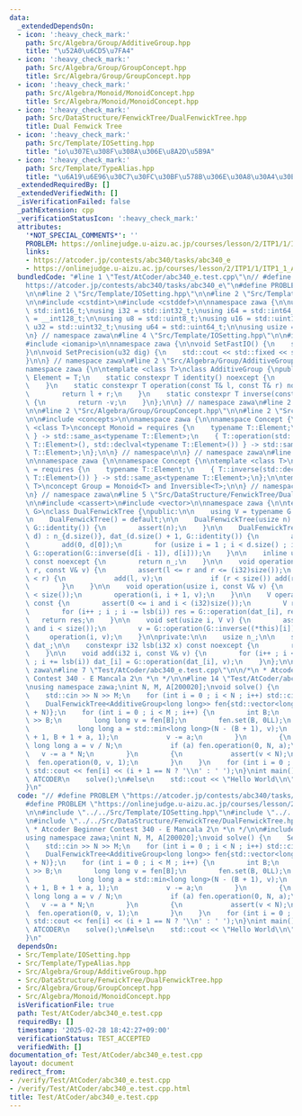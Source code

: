 ```yaml
---
data:
  _extendedDependsOn:
  - icon: ':heavy_check_mark:'
    path: Src/Algebra/Group/AdditiveGroup.hpp
    title: "\u52A0\u6CD5\u7FA4"
  - icon: ':heavy_check_mark:'
    path: Src/Algebra/Group/GroupConcept.hpp
    title: Src/Algebra/Group/GroupConcept.hpp
  - icon: ':heavy_check_mark:'
    path: Src/Algebra/Monoid/MonoidConcept.hpp
    title: Src/Algebra/Monoid/MonoidConcept.hpp
  - icon: ':heavy_check_mark:'
    path: Src/DataStructure/FenwickTree/DualFenwickTree.hpp
    title: Dual Fenwick Tree
  - icon: ':heavy_check_mark:'
    path: Src/Template/IOSetting.hpp
    title: "io\u307E\u308F\u308A\u306E\u8A2D\u5B9A"
  - icon: ':heavy_check_mark:'
    path: Src/Template/TypeAlias.hpp
    title: "\u6A19\u6E96\u30C7\u30FC\u30BF\u578B\u306E\u30A8\u30A4\u30EA\u30A2\u30B9"
  _extendedRequiredBy: []
  _extendedVerifiedWith: []
  _isVerificationFailed: false
  _pathExtension: cpp
  _verificationStatusIcon: ':heavy_check_mark:'
  attributes:
    '*NOT_SPECIAL_COMMENTS*': ''
    PROBLEM: https://onlinejudge.u-aizu.ac.jp/courses/lesson/2/ITP1/1/ITP1_1_A
    links:
    - https://atcoder.jp/contests/abc340/tasks/abc340_e
    - https://onlinejudge.u-aizu.ac.jp/courses/lesson/2/ITP1/1/ITP1_1_A
  bundledCode: "#line 1 \"Test/AtCoder/abc340_e.test.cpp\"\n// #define PROBLEM \"\
    https://atcoder.jp/contests/abc340/tasks/abc340_e\"\n#define PROBLEM \"https://onlinejudge.u-aizu.ac.jp/courses/lesson/2/ITP1/1/ITP1_1_A\"\
    \n\n#line 2 \"Src/Template/IOSetting.hpp\"\n\n#line 2 \"Src/Template/TypeAlias.hpp\"\
    \n\n#include <cstdint>\n#include <cstddef>\n\nnamespace zawa {\n\nusing i16 =\
    \ std::int16_t;\nusing i32 = std::int32_t;\nusing i64 = std::int64_t;\nusing i128\
    \ = __int128_t;\n\nusing u8 = std::uint8_t;\nusing u16 = std::uint16_t;\nusing\
    \ u32 = std::uint32_t;\nusing u64 = std::uint64_t;\n\nusing usize = std::size_t;\n\
    \n} // namespace zawa\n#line 4 \"Src/Template/IOSetting.hpp\"\n\n#include <iostream>\n\
    #include <iomanip>\n\nnamespace zawa {\n\nvoid SetFastIO() {\n    std::cin.tie(nullptr)->sync_with_stdio(false);\n\
    }\n\nvoid SetPrecision(u32 dig) {\n    std::cout << std::fixed << std::setprecision(dig);\n\
    }\n\n} // namespace zawa\n#line 2 \"Src/Algebra/Group/AdditiveGroup.hpp\"\n\n\
    namespace zawa {\n\ntemplate <class T>\nclass AdditiveGroup {\npublic:\n    using\
    \ Element = T;\n    static constexpr T identity() noexcept {\n        return T{};\n\
    \    }\n    static constexpr T operation(const T& l, const T& r) noexcept {\n\
    \        return l + r;\n    }\n    static constexpr T inverse(const T& v) noexcept\
    \ {\n        return -v;\n    }\n};\n\n} // namespace zawa\n#line 2 \"Src/DataStructure/FenwickTree/DualFenwickTree.hpp\"\
    \n\n#line 2 \"Src/Algebra/Group/GroupConcept.hpp\"\n\n#line 2 \"Src/Algebra/Monoid/MonoidConcept.hpp\"\
    \n\n#include <concepts>\n\nnamespace zawa {\n\nnamespace Concept {\n\ntemplate\
    \ <class T>\nconcept Monoid = requires {\n    typename T::Element;\n    { T::identity()\
    \ } -> std::same_as<typename T::Element>;\n    { T::operation(std::declval<typename\
    \ T::Element>(), std::declval<typename T::Element>()) } -> std::same_as<typename\
    \ T::Element>;\n};\n\n} // namespace\n\n} // namespace zawa\n#line 4 \"Src/Algebra/Group/GroupConcept.hpp\"\
    \n\nnamespace zawa {\n\nnamespace Concept {\n\ntemplate <class T>\nconcept Inversible\
    \ = requires {\n    typename T::Element;\n    { T::inverse(std::declval<typename\
    \ T::Element>()) } -> std::same_as<typename T::Element>;\n};\n\ntemplate <class\
    \ T>\nconcept Group = Monoid<T> and Inversible<T>;\n\n} // namespace Concept\n\
    \n} // namespace zawa\n#line 5 \"Src/DataStructure/FenwickTree/DualFenwickTree.hpp\"\
    \n\n#include <cassert>\n#include <vector>\n\nnamespace zawa {\n\ntemplate <Concept::Group\
    \ G>\nclass DualFenwickTree {\npublic:\n\n    using V = typename G::Element;\n\
    \n    DualFenwickTree() = default;\n\n    DualFenwickTree(usize n) : n_{n}, dat_(n+1,\
    \ G::identity()) {\n        assert(n);\n    }\n\n    DualFenwickTree(const std::vector<V>&\
    \ d) : n_{d.size()}, dat_(d.size() + 1, G::identity()) {\n        assert(d.size());\n\
    \        add(0, d[0]);\n        for (usize i = 1 ; i < d.size() ; i++) add(i,\
    \ G::operation(G::inverse(d[i - 1]), d[i]));\n    }\n\n    inline usize size()\
    \ const noexcept {\n        return n_;\n    }\n\n    void operation(usize l, usize\
    \ r, const V& v) {\n        assert(l <= r and r <= (i32)size());\n        if (l\
    \ < r) {\n            add(l, v);\n            if (r < size()) add(r, G::inverse(v));\n\
    \        }\n    }\n\n    void operation(usize i, const V& v) {\n        assert(i\
    \ < size());\n        operation(i, i + 1, v);\n    }\n\n    V operator[](i32 i)\
    \ const {\n        assert(0 <= i and i < (i32)size());\n        V res = G::identity();\n\
    \        for (i++ ; i ; i -= lsb(i)) res = G::operation(dat_[i], res);\n     \
    \   return res;\n    }\n\n    void set(usize i, V v) {\n        assert(0 <= i\
    \ and i < size());\n        v = G::operation(G::inverse((*this)[i]), v);\n   \
    \     operation(i, v);\n    }\n\nprivate:\n\n    usize n_;\n\n    std::vector<V>\
    \ dat_;\n\n    constexpr i32 lsb(i32 x) const noexcept {\n        return x & -x;\n\
    \    }\n\n    void add(i32 i, const V& v) {\n        for (i++ ; i <= (i32)size()\
    \ ; i += lsb(i)) dat_[i] = G::operation(dat_[i], v);\n    }\n};\n\n} // namespace\
    \ zawa\n#line 7 \"Test/AtCoder/abc340_e.test.cpp\"\n\n/*\n * Atcoder Beginner\
    \ Contest 340 - E Mancala 2\n *\n */\n\n#line 14 \"Test/AtCoder/abc340_e.test.cpp\"\
    \nusing namespace zawa;\nint N, M, A[200020];\nvoid solve() {\n    SetFastIO();\n\
    \    std::cin >> N >> M;\n    for (int i = 0 ; i < N ; i++) std::cin >> A[i];\n\
    \    DualFenwickTree<AdditiveGroup<long long>> fen{std::vector<long long>(A, A\
    \ + N)};\n    for (int i = 0 ; i < M ; i++) {\n        int B;\n        std::cin\
    \ >> B;\n        long long v = fen[B];\n        fen.set(B, 0LL);\n        {\n\
    \            long long a = std::min<long long>(N - (B + 1), v);\n            fen.operation(B\
    \ + 1, B + 1 + a, 1);\n            v -= a;\n        }\n        {\n           \
    \ long long a = v / N;\n            if (a) fen.operation(0, N, a);\n         \
    \   v -= a * N;\n        }\n        {\n            assert(v < N);\n          \
    \  fen.operation(0, v, 1);\n        }\n    }\n    for (int i = 0 ; i < N ; i++)\
    \ std::cout << fen[i] << (i + 1 == N ? '\\n' : ' ');\n}\nint main() {\n#ifdef\
    \ ATCODER\n    solve();\n#else\n    std::cout << \"Hello World\\n\";\n#endif\n\
    }\n"
  code: "// #define PROBLEM \"https://atcoder.jp/contests/abc340/tasks/abc340_e\"\n\
    #define PROBLEM \"https://onlinejudge.u-aizu.ac.jp/courses/lesson/2/ITP1/1/ITP1_1_A\"\
    \n\n#include \"../../Src/Template/IOSetting.hpp\"\n#include \"../../Src/Algebra/Group/AdditiveGroup.hpp\"\
    \n#include \"../../Src/DataStructure/FenwickTree/DualFenwickTree.hpp\"\n\n/*\n\
    \ * Atcoder Beginner Contest 340 - E Mancala 2\n *\n */\n\n#include <iostream>\n\
    using namespace zawa;\nint N, M, A[200020];\nvoid solve() {\n    SetFastIO();\n\
    \    std::cin >> N >> M;\n    for (int i = 0 ; i < N ; i++) std::cin >> A[i];\n\
    \    DualFenwickTree<AdditiveGroup<long long>> fen{std::vector<long long>(A, A\
    \ + N)};\n    for (int i = 0 ; i < M ; i++) {\n        int B;\n        std::cin\
    \ >> B;\n        long long v = fen[B];\n        fen.set(B, 0LL);\n        {\n\
    \            long long a = std::min<long long>(N - (B + 1), v);\n            fen.operation(B\
    \ + 1, B + 1 + a, 1);\n            v -= a;\n        }\n        {\n           \
    \ long long a = v / N;\n            if (a) fen.operation(0, N, a);\n         \
    \   v -= a * N;\n        }\n        {\n            assert(v < N);\n          \
    \  fen.operation(0, v, 1);\n        }\n    }\n    for (int i = 0 ; i < N ; i++)\
    \ std::cout << fen[i] << (i + 1 == N ? '\\n' : ' ');\n}\nint main() {\n#ifdef\
    \ ATCODER\n    solve();\n#else\n    std::cout << \"Hello World\\n\";\n#endif\n\
    }\n"
  dependsOn:
  - Src/Template/IOSetting.hpp
  - Src/Template/TypeAlias.hpp
  - Src/Algebra/Group/AdditiveGroup.hpp
  - Src/DataStructure/FenwickTree/DualFenwickTree.hpp
  - Src/Algebra/Group/GroupConcept.hpp
  - Src/Algebra/Monoid/MonoidConcept.hpp
  isVerificationFile: true
  path: Test/AtCoder/abc340_e.test.cpp
  requiredBy: []
  timestamp: '2025-02-28 18:42:27+09:00'
  verificationStatus: TEST_ACCEPTED
  verifiedWith: []
documentation_of: Test/AtCoder/abc340_e.test.cpp
layout: document
redirect_from:
- /verify/Test/AtCoder/abc340_e.test.cpp
- /verify/Test/AtCoder/abc340_e.test.cpp.html
title: Test/AtCoder/abc340_e.test.cpp
---
```

